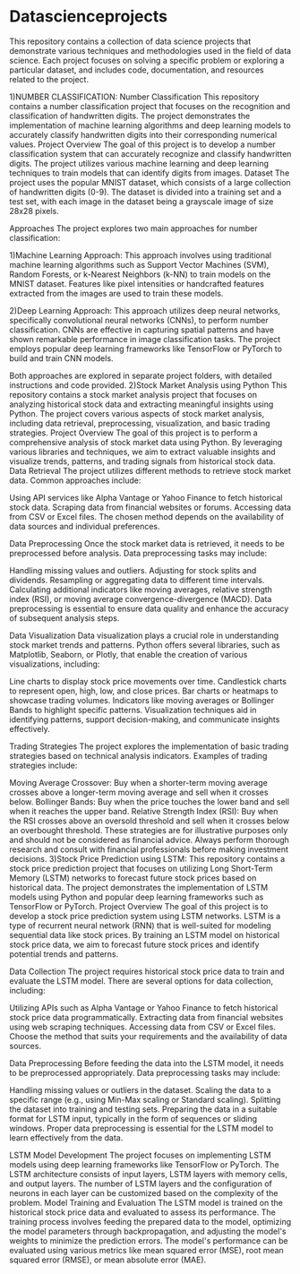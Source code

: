# Datascienceprojects
This repository contains a collection of data science projects that demonstrate various techniques and methodologies used in the field of data science. 
Each project focuses on solving a specific problem or exploring a particular dataset, and includes code, documentation, and resources related to the project.

1)NUMBER CLASSIFICATION:
Number Classification
This repository contains a number classification project that focuses on the recognition and classification of handwritten digits. 
The project demonstrates the implementation of machine learning algorithms and deep learning models to accurately classify handwritten digits 
into their corresponding numerical values.
Project Overview
The goal of this project is to develop a number classification system that can accurately recognize and classify handwritten digits.
The project utilizes various machine learning and deep learning techniques to train models that can identify digits from images.
Dataset
The project uses the popular MNIST dataset, which consists of a large collection of handwritten digits (0-9). The dataset is divided into a training set
and a test set, with each image in the dataset being a grayscale image of size 28x28 pixels.

Approaches
The project explores two main approaches for number classification:

1)Machine Learning Approach: This approach involves using traditional machine learning algorithms such as Support Vector Machines (SVM), Random Forests, 
or k-Nearest Neighbors (k-NN) to train models on the MNIST dataset. Features like pixel intensities or handcrafted features extracted from the images 
are used to train these models.

2)Deep Learning Approach: This approach utilizes deep neural networks, specifically convolutional neural networks (CNNs), to perform number classification. 
CNNs are effective in capturing spatial patterns and have shown remarkable performance in image classification tasks. The project employs popular
deep learning frameworks like TensorFlow or PyTorch to build and train CNN models.

Both approaches are explored in separate project folders, with detailed instructions and code provided.
2)Stock Market Analysis using Python
This repository contains a stock market analysis project that focuses on analyzing historical stock data and extracting meaningful insights using Python. 
The project covers various aspects of stock market analysis, including data retrieval, preprocessing, visualization, and basic trading strategies.
Project Overview
The goal of this project is to perform a comprehensive analysis of stock market data using Python. By leveraging various libraries and techniques, 
we aim to extract valuable insights and visualize trends, patterns, and trading signals from historical stock data.
Data Retrieval
The project utilizes different methods to retrieve stock market data. Common approaches include:

Using API services like Alpha Vantage or Yahoo Finance to fetch historical stock data.
Scraping data from financial websites or forums.
Accessing data from CSV or Excel files.
The chosen method depends on the availability of data sources and individual preferences.

Data Preprocessing
Once the stock market data is retrieved, it needs to be preprocessed before analysis. Data preprocessing tasks may include:

Handling missing values and outliers.
Adjusting for stock splits and dividends.
Resampling or aggregating data to different time intervals.
Calculating additional indicators like moving averages, relative strength index (RSI), or moving average convergence-divergence (MACD).
Data preprocessing is essential to ensure data quality and enhance the accuracy of subsequent analysis steps.

Data Visualization
Data visualization plays a crucial role in understanding stock market trends and patterns. Python offers several libraries, such as Matplotlib,
Seaborn, or Plotly, that enable the creation of various visualizations, including:

Line charts to display stock price movements over time.
Candlestick charts to represent open, high, low, and close prices.
Bar charts or heatmaps to showcase trading volumes.
Indicators like moving averages or Bollinger Bands to highlight specific patterns.
Visualization techniques aid in identifying patterns, support decision-making, and communicate insights effectively.

Trading Strategies
The project explores the implementation of basic trading strategies based on technical analysis indicators. Examples of trading strategies include:

Moving Average Crossover: Buy when a shorter-term moving average crosses above a longer-term moving average and sell when it crosses below.
Bollinger Bands: Buy when the price touches the lower band and sell when it reaches the upper band.
Relative Strength Index (RSI): Buy when the RSI crosses above an oversold threshold and sell when it crosses below an overbought threshold.
These strategies are for illustrative purposes only and should not be considered as financial advice. Always perform thorough research and 
consult with financial professionals before making investment decisions.
3)Stock Price Prediction using LSTM:
This repository contains a stock price prediction project that focuses on utilizing Long Short-Term Memory (LSTM) networks to forecast
future stock prices based on historical data. The project demonstrates the implementation of LSTM models using Python and popular 
deep learning frameworks such as TensorFlow or PyTorch.
Project Overview
The goal of this project is to develop a stock price prediction system using LSTM networks. LSTM is a type of recurrent neural network (RNN) 
that is well-suited for modeling sequential data like stock prices. By training an LSTM model on historical stock price data, we aim to forecast 
future stock prices and identify potential trends and patterns.

Data Collection
The project requires historical stock price data to train and evaluate the LSTM model. There are several options for data collection, including:

Utilizing APIs such as Alpha Vantage or Yahoo Finance to fetch historical stock price data programmatically.
Extracting data from financial websites using web scraping techniques.
Accessing data from CSV or Excel files.
Choose the method that suits your requirements and the availability of data sources.

Data Preprocessing
Before feeding the data into the LSTM model, it needs to be preprocessed appropriately. Data preprocessing tasks may include:

Handling missing values or outliers in the dataset.
Scaling the data to a specific range (e.g., using Min-Max scaling or Standard scaling).
Splitting the dataset into training and testing sets.
Preparing the data in a suitable format for LSTM input, typically in the form of sequences or sliding windows.
Proper data preprocessing is essential for the LSTM model to learn effectively from the data.

LSTM Model Development
The project focuses on implementing LSTM models using deep learning frameworks like TensorFlow or PyTorch. The LSTM architecture consists
of input layers, LSTM layers with memory cells, and output layers. The number of LSTM layers and the configuration of neurons in each layer can 
be customized based on the complexity of the problem.
Model Training and Evaluation
The LSTM model is trained on the historical stock price data and evaluated to assess its performance. 
The training process involves feeding the prepared data to the model, optimizing the model parameters through backpropagation, and adjusting 
the model's weights to minimize the prediction errors. The model's performance can be evaluated using various metrics like mean squared error (MSE),
root mean squared error (RMSE), or mean absolute error (MAE).
